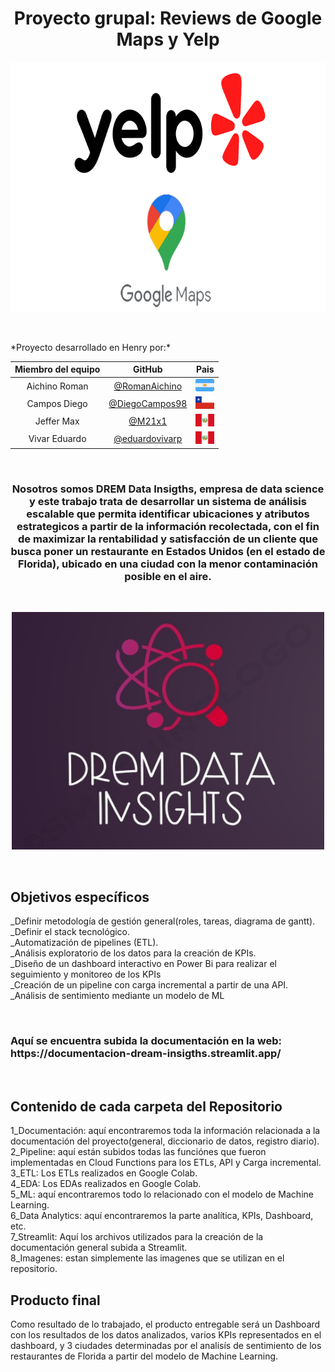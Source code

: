 <h1 align="center"> Proyecto grupal: Reviews de Google Maps y Yelp </h1>
<p align="center">
   <img width="700" height="400" src="8_ Imagenes/google maps y yelp logo editado.png">
   </p>
   
<p>
   <br>
</p>
*Proyecto desarrollado en Henry por:*

<div align="center">

| Miembro del equipo | GitHub |Pais
|:-----------:|:-----------:|:-----------:|
| Aichino Roman          |  [@RomanAichino](https://github.com/RomanAichino)         |<img width="30" height="20" src="8_ Imagenes/icono-plano-del-cuadrado-vector-de-la-bandera-argentina-102753340.png">
| Campos Diego | [@DiegoCampos98](https://github.com/DiegoCampos98)   |   <img width="30" height="20" src="8_ Imagenes/bandera_chile.png">
| Jeffer Max        |[@M21x1](https://github.com/M21x1)           |	<img width="30" height="20" src="8_ Imagenes/Peru_bandera.png">
| Vivar Eduardo  | [@eduardovivarp](https://github.com/eduardovivarp)   |   <img width="30" height="20" src="8_ Imagenes/Peru_bandera.png">

</div>

<p>
   <br>
</p>
<h3 align="center"> Nosotros somos DREM Data Insigths, empresa de data science y este trabajo trata de desarrollar un sistema de análisis escalable que permita identificar ubicaciones y atributos estrategicos a partir de la información recolectada, con el fin de maximizar la rentabilidad y satisfacción de un cliente que busca poner un restaurante en Estados Unidos (en el estado de Florida), ubicado en una ciudad con la menor contaminación posible en el aire. </h4>
<p>
   <br>
</p>
<p align="center">
   <img width="500" height="380" src="8_ Imagenes/IMG-20230831-WA0009.jpg">
</p>

<p>
   <br>
</p>
<p>
   
   <h2>Objetivos específicos </h2>
   
   _Definir metodología de gestión general(roles, tareas, diagrama de gantt).<br>
   _Definir el stack tecnológico.<br>
   _Automatización de pipelines (ETL).<br>
   _Análisis exploratorio de los datos para la creación de KPIs.<br>
   _Diseño de un dashboard interactivo en Power Bi para realizar el seguimiento y monitoreo de los KPIs<br>
   _Creación de un pipeline con carga incremental a partir de una API.<br>
   _Análisis de sentimiento mediante un modelo de ML<br>
</p>
<p>
   <br>
   <h3>Aquí se encuentra subida la documentación en la web: https://documentacion-dream-insigths.streamlit.app/ </h3>
   <br>
</p>
<p>
   <h2>Contenido de cada carpeta del Repositorio</h2>
   
   1_Documentación: aquí encontraremos toda la información relacionada a la documentación del proyecto(general, diccionario de datos, registro diario).<br>
   2_Pipeline: aquí están subidos todas las funciónes que fueron implementadas en Cloud Functions para los ETLs, API y Carga incremental.<br>
   3_ETL: Los ETLs realizados en Google Colab.<br>
   4_EDA: Los EDAs realizados en Google Colab.<br>
   5_ML: aquí encontraremos todo lo relacionado con el modelo de Machine Learning.<br>
   6_Data Analytics: aquí encontraremos la parte analítica, KPIs, Dashboard, etc.<br>
   7_Streamlit: Aquí los archivos utilizados para la creación de la documentación general subida a Streamlit.<br>
   8_Imagenes: estan simplemente las imagenes que se utilizan en el repositorio.<br>
</p>

<p>
   <h2>Producto final </h2>
      
   Como resultado de lo trabajado, el producto entregable será un Dashboard con los resultados de los datos analizados, varios KPIs representados en el dashboard, y 3 ciudades determinadas
   por el analisís de sentimiento de los restaurantes de Florida a partir del modelo de Machine Learning.
</p>
      
